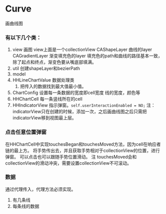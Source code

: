 # Curve
画曲线图

### 有以下几个类：
1. view
    画图
    view上面是一个collectionView
    CAShapeLayer 曲线的layer
    CAGradientLayer 渐变填充色的layer 
    填充色的path和曲线的路径基本一致，除了起点和终点，渐变色要从嘴底部填满。
2. util
    创建shapeLayer和bezierPath
3. model
4. HHLineChartValue
    数据处理类
    1. 把传入的数据找到最大值最小值。
5. ChartConfig
    设置每一条数据的宽度即cell宽度
    线的宽度，颜色等
6. HHChartCell
    每一条竖线所在的cell
7. HHIndicatorView
    指示弹窗。`self.userInteractionEnabled = NO;`
    注：
    indicatorView只在创建的时候，添加一次，之后画曲线图之后只需把indicatorView移到视图最上层。
    


### 点击任意位置弹窗
在HHChartCell中实现touchesBegan和touchesMoved方法，因为cell在响应者链的最上方。
将手势传出去，并且获取手势相对于collectionView的位置，进行弹窗。
可以点击也可以跟随手势位置滑动。
注
touchesMoved会和collectionView的滑动冲突，需要设置collectionView不可滚动。

### 数据
通过代理传入，代理方法必须实现。
1. 有几条线
2. 每条线的数据


